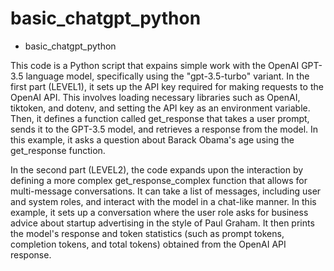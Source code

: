 # basic_chatgpt_python
 - basic_chatgpt_python
 
This code is a Python script that expains simple work with the OpenAI GPT-3.5 language model, specifically using the "gpt-3.5-turbo" variant. In the first part (LEVEL1), it sets up the API key required for making requests to the OpenAI API. This involves loading necessary libraries such as OpenAI, tiktoken, and dotenv, and setting the API key as an environment variable. Then, it defines a function called get_response that takes a user prompt, sends it to the GPT-3.5 model, and retrieves a response from the model. In this example, it asks a question about Barack Obama's age using the get_response function.

In the second part (LEVEL2), the code expands upon the interaction by defining a more complex get_response_complex function that allows for multi-message conversations. It can take a list of messages, including user and system roles, and interact with the model in a chat-like manner. In this example, it sets up a conversation where the user role asks for business advice about startup advertising in the style of Paul Graham. It then prints the model's response and token statistics (such as prompt tokens, completion tokens, and total tokens) obtained from the OpenAI API response.
